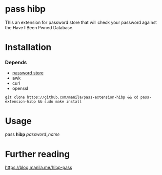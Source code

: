 # pass hibp

This an extension for password store that will check your password against the Have I Been Pwned Database.

# Installation

### Depends
- [password store](https://www.passwordstore.org/)
- awk
- curl
- openssl

``` 
git clone https://github.com/manila/pass-extension-hibp && cd pass-extension-hibp && sudo make install
```
# Usage

pass **hibp** *password_name*

# Further reading

https://blog.manila.me/hibp-pass



